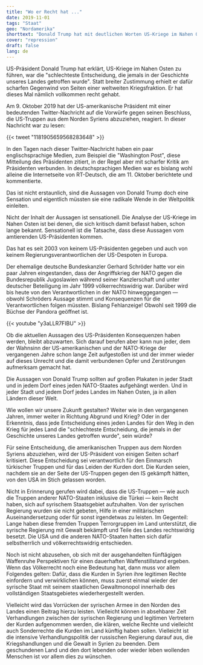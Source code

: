 ```yaml
---
title: "Wo er Recht hat ..."
date: 2019-11-01
tags: "Staat"
geo: "Nordamerika"
shorttext: "Donald Trump hat mit deutlichen Worten US-Kriege im Nahen Osten kritisiert, was den Kriegstreibern gar nicht passt."
cover: "repression"
draft: false
lang: de
---
```


US-Präsident Donald Trump hat erklärt, US-Kriege im Nahen Osten zu führen, war die "schlechteste Entscheidung, die jemals in der Geschichte unseres Landes getroffen wurde". Statt breiter Zustimmung erhielt er dafür scharfen Gegenwind von Seiten einer weltweiten Kriegsfraktion. Er hat dieses Mal nämlich vollkommen recht gehabt.

Am 9. Oktober 2019 hat der US-amerikanische Präsident mit einer bedeutenden Twitter-Nachricht auf die Vorwürfe gegen seinen Beschluss, die US-Truppen aus dem Norden Syriens abzuziehen, reagiert. In dieser Nachricht war zu lesen:

{{< tweet "1181905659568283648" >}}

In den Tagen nach dieser Twitter-Nachricht haben ein paar englischsprachige Medien, zum Beispiel die "Washington Post", diese Mitteilung des Präsidenten zitiert, in der Regel aber mit scharfer Kritik am Präsidenten verbunden. In deutschsprachigen Medien war es bislang wohl alleine die Internetseite von RT-Deutsch, die am 11. Oktober berichtete und kommentierte.

Das ist nicht erstaunlich, sind die Aussagen von Donald Trump doch eine Sensation und eigentlich müssten sie eine radikale Wende in der Weltpolitik einleiten.

Nicht der Inhalt der Aussagen ist sensationell. Die Analyse der US-Kriege im Nahen Osten ist bei denen, die sich kritisch damit befasst haben, schon lange bekannt. Sensationell ist die Tatsache, dass diese Aussagen vom amtierenden US-Präsidenten kommen.

Das hat es seit 2003 von keinem US-Präsidenten gegeben und auch von keinem Regierungsverantwortlichen der US-Despoten in Europa.

Der ehemalige deutsche Bundeskanzler Gerhard Schröder hatte vor ein paar Jahren eingestanden, dass der Angriffskrieg der NATO gegen die Bundesrepublik Jugoslawien während seiner Kanzlerschaft und unter deutscher Beteiligung im Jahr 1999 völkerrechtswidrig war. Darüber wird bis heute von den Verantwortlichen in der NATO hinweggegangen — obwohl Schröders Aussage stimmt und Konsequenzen für die Verantwortlichen folgen müssten. Bislang Fehlanzeige! Obwohl seit 1999 die Büchse der Pandora geöffnet ist.

{{< youtube "y3aLLR7FIBU" >}}

Ob die aktuellen Aussagen des US-Präsidenten Konsequenzen haben werden, bleibt abzuwarten. Sich darauf berufen aber kann nun jeder, dem der Wahnsinn der US-amerikanischen und der NATO-Kriege der vergangenen Jahre schon lange Zeit aufgestoßen ist und der immer wieder auf dieses Unrecht und die damit verbundenen Opfer und Zerstörungen aufmerksam gemacht hat.

Die Aussagen von Donald Trump sollten auf großen Plakaten in jeder Stadt und in jedem Dorf eines jeden NATO-Staates aufgehängt werden. Und in jeder Stadt und jedem Dorf jedes Landes im Nahen Osten, ja in allen Ländern dieser Welt.

Wie wollen wir unsere Zukunft gestalten? Weiter wie in den vergangenen Jahren, immer weiter in Richtung Abgrund und Krieg? Oder in der Erkenntnis, dass jede Entscheidung eines jeden Landes für den Weg in den Krieg für jedes Land die "schlechteste Entscheidung, die jemals in der Geschichte unseres Landes getroffen wurde", sein würde?

Für seine Entscheidung, die amerikanischen Truppen aus dem Norden Syriens abzuziehen, wird der US-Präsident von einigen Seiten scharf kritisiert. Diese Entscheidung sei verantwortlich für den Einmarsch türkischer Truppen und für das Leiden der Kurden dort. Die Kurden seien, nachdem sie an der Seite der US-Truppen gegen den IS gekämpft hätten, von den USA im Stich gelassen worden.

Nicht in Erinnerung gerufen wird dabei, dass die US-Truppen — wie auch die Truppen anderer NATO-Staaten inklusive die Türkei — kein Recht haben, sich auf syrischem Staatsgebiet aufzuhalten. Von der syrischen Regierung wurden sie nicht gebeten, Hilfe in einer militärischen Auseinandersetzung oder für sonst irgendetwas zu leisten. Im Gegenteil: Lange haben diese fremden Truppen Terrorgruppen im Land unterstützt, die syrische Regierung mit Gewalt bekämpft und Teile des Landes rechtswidrig besetzt. Die USA und die anderen NATO-Staaten hatten sich dafür selbstherrlich und völkerrechtswidrig entschieden.

Noch ist nicht abzusehen, ob sich mit der ausgehandelten fünftägigen Waffenruhe Perspektiven für einen dauerhaften Waffenstillstand ergeben. Wenn das Völkerrecht noch eine Bedeutung hat, dann muss vor allem Folgendes gelten: Dafür, dass die Kurden in Syrien ihre legitimen Rechte einfordern und verwirklichen können, muss zuerst einmal wieder der syrische Staat mit seinem staatlichen Gewaltmonopol innerhalb des vollständigen Staatsgebietes wiederhergestellt werden.

Vielleicht wird das Vorrücken der syrischen Armee in den Norden des Landes einen Beitrag hierzu leisten. Vielleicht können in absehbarer Zeit Verhandlungen zwischen der syrischen Regierung und legitimen Vertretern der Kurden aufgenommen werden, die klären, welche Rechte und vielleicht auch Sonderrechte die Kurden im Land künftig haben sollen. Vielleicht ist die intensive Verhandlungspolitik der russischen Regierung darauf aus, die Kriegshandlungen und die Gewalt in Syrien zu beenden. Dem geschundenen Land und den dort lebenden oder wieder leben wollenden Menschen ist vor allem dies zu wünschen.

